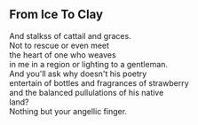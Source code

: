 From Ice To Clay
----------------
And stalkss of cattail and graces.  
Not to rescue or even meet  
the heart of one who weaves  
in me in a region or lighting to a gentleman.  
And you'll ask why doesn't his poetry  
entertain of bottles and fragrances of strawberry  
and the balanced pullulations of his native  
land?  
Nothing but your angellic finger.  
